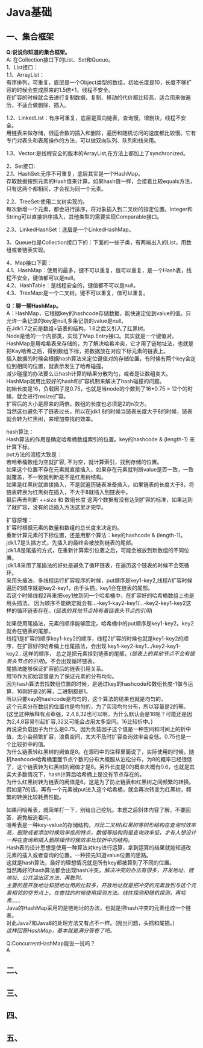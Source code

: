 # Java基础

## 一、集合框架

**Q:说说你知道的集合框架。**  
A: 在Collection接口下的List、Set和Queue。  
1、List接口：  
1.1、ArrayList：  
有序排列，可重复，底层是一个Object类型的数组，初始长度是10，长度不够扩容的时候会变成原来的1.5倍+1，线程不安全。  
在扩容的时候就会去进行复制数据，复制、移动的代价都比较高，适合用来做遍历，不适合做删除、插入。  
  
1.2、LinkedList：有序可重复，底层是双向链表，查询慢，增删块，线程不安全。  
用链表来做存储，很适合数的插入和删除，遍历和随机访问的速度都比较慢。它有专门对表头和表尾操作的方法，可以做双向队列、队列和栈来用。  
  
1.3、Vector:是线程安全的版本的ArrayList,在方法上都加上了synchronized。  

2、Set接口:  
2.1、HashSet:无序不可重复，底层其实是一个HashMap。  
存取数据按照元素的Hash值来计算。如果hash值一样，会接着比较equals方法，只有这两个都相同，才会视为同一个元素。  
  
2.2、TreeSet:使用二叉树实现的。  
每次新增一个元素，都会进行排序，将对象插入到二叉树的指定位置。Integer和String可以直接排序插入，其他类型的需要实现Comparable接口。  
  
2.3、LinkedHashSet：底层是一个LinkedHashMap。  

3、Queue也是Collection接口下的：下面的一些子类，有两端出入的List，用数组或者链表实现。  
  

4、Map接口下面：  
4.1、HashMap：使用的最多，键不可以重复，值可以重复，是一个Hash表，线程不安全，键值都可以是null。  
4.2、HashTable：是线程安全的，键值都不可以是null。  
4.3、TreeMap:是一个二叉树。键不可以重复，值可以重复。  
    


**Q：聊一聊HashMap。**  
A：HashMap，它根据key的hashcode存储数据，能快速定位到value的值。只允许一条记录的key是null,多条记录的value是null。  
在Jdk1.7之前是数组+链表的结构。1.8之后又引入了红黑树。  
Node是他的一个内部类，实现了Map.Entry接口。其实就是一个键值对。  
HashMap是用哈希表来存储的，为了解决哈希冲突，它才用了链地址法，也就是把Kay哈希之后，得到数组下标，把数据放在对应下标元素的链表上。  
插入数据的时候会根据hash算法来定位键值对的存储位置，有时候有两个key会定位到相同的位置，就表示发生了哈希碰撞。  
减少碰撞的办法要么让hash计算的结果分散均匀，或者是让数组变大。  
HashMap就用比较好的hash和扩容机制来解决了hash碰撞的问题。  
初始长度是16，负载因子是0.75，也就是当node的个数到了16*0.75 = 12个的时候，就会进行resize扩容。  
扩容后的大小是原来的两倍。数组的长度也必须是2的n次方。  
当然这也避免不了链表过长，所以在jdk1.8的时候当链表长度大于8的时候，链表就会转为红黑树，来增加查找的效率。  
  
hash算法：  
Hash算法的作用是确定哈希桶数组索引的位置。key的hashcode & (length-1) 来计算下标。    
put方法的流程大致是：  
若哈希桶数组为空就扩容, 不为空，就计算索引，找到存储的位置。  
如果这个位置不存在元素就直接插入，如果存在元素就判断value是否一致，一致就覆盖，不一致就判断是不是红黑树结构。  
如果是红黑树就直接插入，不是就遍历链表准备插入，如果链表的长度大于8，将链表转换为红黑树在插入，不大于8就插入到链表中。  
最后再去判断 ++size 和 数组长度 这两个数据有没有达到扩容的标准，如果达到了就扩容，没有的话插入方法这里才完毕。  

扩容原理：  
扩容时根据元素的数量和数组的总长度来决定的。  
重新计算元素的下标位置，还是用那个算法：key的hashcode & (length-1)。  
jdk1.7是头插方式，先插入的最终会被放到链表的尾部。  
jdk1.8是尾插的方式，在重新计算索引位置之后，可能会被放到新数组的不同位置。  
jdk1.8采用了尾插法的好处是避免了循环链表，在遍历这个链表的时候不会死循环。      
采用头插法，多线程运行扩容程序的时候，put顺序是key1-key2,线程A扩容时候遍历的顺序就是key2-key1，由于头插，key1会在链表的尾部。   
若这个时候线程2再来把key1放到同一个哈希桶中，在扩容好的哈希桶数组上也是用头插法。
因为顺序不能确定就会有...-key1-kay2-key1/...-key2-key1-key2这样的循环链表存在。(_链表的其他节点持有着链表头节点的引用_)   
   
如果使用尾插法，元素的顺序能够固定。哈希桶中的put顺序是key1-key2。key2就会在链表的尾部。   
线程1是扩容的顺序key1-key2的顺序，线程2扩容的时候也就是key1-key2的顺序，在扩容好的哈希桶上也尾插法，会出现 key1-key2-key1.../key2-key1-key2...这样的顺序，
总之是把元素挂到链表的尾部，(_链表上的其他节点不会有链表头节点的引用_)。不会出现循环链表。   
尾插法能够保证扩容前后的链表引用关系。  
用16作为初始容量是为了保证元素的分布均匀。  
因为hash算法去找数组位置的时候，是通过key的hashcode和数组长度-1做与运算，16刚好是2的幂，二进制都是1。  
所以只要kay的hashcode是均匀的，这个算法的结果也就是均匀的，  
这个元素分在数组的位置也是均匀的，为了实现均匀分布，所以容量是2的幂。  
(这里这种解释有点牵强，2,4,8,32也可以啊，为什么默认会是16呢？可能还是因为2,4,8容易引起扩容,32又可能会占用太多空间。16比较折中。)  
再说说负载因子为什么是0.75。因为负载因子这个值是一种空间和时间上的折中值，太小会频繁扩容，浪费空间，太大不及时扩容查询效率会变低。0.75也是一个比较折中的值。  
为什么链表转红黑树的阙值是8。在源码中的注释里面说了，实际使用的时候，随机hashcode哈希桶里面节点个数的分布大概服从泊松分布，为8的概率已经很低了，这个链表转为红黑树的阙值才是8。另外长度是0的概率大概有0.6，也就是其实大多数情况下，hash计算后哈希桶上是没有节点存在的。  
为什么红黑树转为链表的阙值是6。这是为了防止链表和红黑树之间频繁的转换。假如是7的话，再有一个元素被put进入这个哈希桶，就会再次转变为红黑树，频繁的转换比较耗费性能。  
  
如果问哈希表，就简单打一下，别给自己挖坑。本题之后斜体内容了解，不要回答，避免被追着问。  
哈希表是一种key-value的存储结构，_对比二叉树\红黑树等树形结构在查询时效率高，删除或者添加时候效率低的特点，数组等结构则是查询效率低，才有人想设计一种在查询和插入删除操作时候效率比较折中的结构。_  
Hash表的设计思想是使用一种算法对key进行运算，拿到运算的结果就能知道改元素的插入或者查询的位置。一种预先知道value位置的思路。  
这就是hash算法，最好的理想情况就是所有key都被算到了不同的位置。  
当然再好的hash算法都会出现hash冲突，_解决冲突的办法有很多，开发地址、链地址、公共溢出区方法、再散列。_  
_主要的是开放地址和链地址用的比较多，开放地址就是把冲突的元素放到与这个元素相邻的空节点上，在查找的时候使用探测方法。线性探测和随机探测，再哈希......_  
Java的HashMap采用的是链地址的办法，也就是把hash冲突的元素组成一个链表。  
对此Java7和Java8的处理方法又有点不一样。(抛出问题，头插和尾插。)  
_这样回答HashMap，基本就是满分答卷了吧。_  
    


Q:ConcurrentHashMap能说一说吗？  
A
   
   
   





  


## 二、

## 三、

## 四、

## 五、